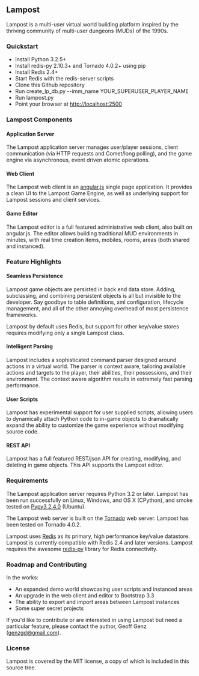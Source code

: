 ## Lampost

Lampost is a multi-user virtual world building platform inspired by the thriving community of multi-user dungeons (MUDs) of the 1990s.
 

### Quickstart

* Install Python 3.2.5+
* Install redis-py 2.10.3+ and Tornado 4.0.2+ using pip
* Install Redis 2.4+ 
* Start Redis with the redis-server scripts
* Clone this Github repository
* Run create_lp_db.py --imm_name YOUR_SUPERUSER_PLAYER_NAME
* Run lampost.py
* Point your browser at <http://localhost:2500>

### Lampost Components

#### Application Server

The Lampost application server manages user/player sessions, client communication (via HTTP requests and Comet/long polling), and
the game engine via asynchronous, event driven atomic operations.
  
#### Web Client

The Lampost web client is an [angular.js](https://angularjs.org) single page application.  It provides a clean UI to the
Lampost Game Engine, as well as underlying support for Lampost sessions and client services.

#### Game Editor

The Lampost editor is a full featured administrative web client, also built on angular.js.  The editor allows building
traditional MUD environments in minutes, with real time creation items, mobiles, rooms, areas (both shared and instanced).
   
   
### Feature Highlights

#### Seamless Persistence

Lampost game objects are persisted in back end data store.  Adding, subclassing, and combining persistent objects is all
but invisible to the developer.  Say goodbye to table definitions, xml configuration, lifecycle management, and all of the 
other annoying overhead of most persistence frameworks.  

Lampost by default uses Redis, but support for other key/value stores requires modifying only a single Lampost class.  
  
#### Intelligent Parsing

Lampost includes a sophisticated command parser designed around actions in a virtual world.  The parser is context aware,
tailoring available actions and targets to the player, their abilities, their possessions, and their environment.
The context aware algorithm results in extremely fast parsing performance.

#### User Scripts

Lampost has experimental support for user supplied scripts, allowing users to dynamically attach Python code to in-game objects
to dramatically expand the ability to customize the game experience without modifying source code.

#### REST API

Lampost has a full featured REST/json API for creating, modifying, and deleting in game objects.  This API supports the
Lampost editor.

  
### Requirements

The Lampost application server requires Python 3.2 or later.  Lampost has been run successfully on Linux, Windows, and OS X (CPython),
and smoke tested on [Pypy3 2.4.0](http://pypy.org) (Ubuntu).   

The Lampost web server is built on the [Tornado](http://www.tornadoweb.org) web server.  Lampost has been tested on Tornado 4.0.2.   

Lampost uses [Redis](http://redis.io) as its primary, high performance key/value datastore.  Lampost is currently compatible with
Redis 2.4 and later versions.  Lampost requires the awesome [redis-py](https://github.com/andymccurdy/redis-py) library for
Redis connectivity.





### Roadmap and Contributing

In the works:

* An expanded demo world showcasing user scripts and instanced areas
* An upgrade in the web client and editor to Bootstrap 3.3
* The ability to export and import areas between Lampost instances
* Some super secret projects

If you'd like to contribute or are interested in using Lampost but need a particular feature, please contact the author,
Geoff Genz (<genzgd@gmail.com>).


### License

Lampost is covered by the MIT license, a copy of which is included in this source tree.

